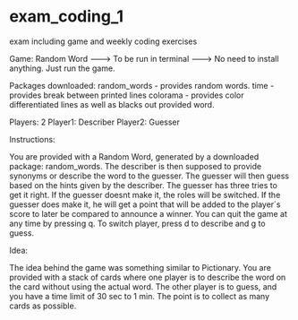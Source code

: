 # exam_coding_1
exam including game and weekly coding exercises

Game: Random Word
---> To be run in terminal
---> No need to install anything. Just run the game. 

Packages downloaded:
random_words - provides random words.
time - provides break between printed lines
colorama - provides color differentiated lines as well as blacks out provided word. 

Players: 2
Player1: Describer
Player2: Guesser

Instructions: 

You are provided with a Random Word, generated by a downloaded package: random_words. 
The describer is then supposed to provide synonyms or describe the word to the guesser.
The guesser will then guess based on the hints given by the describer. 
The guesser has three tries to get it right. 
If the guesser doesnt make it, the roles will be switched.
If the guesser does make it, he will get a point that will be added to the player´s score to later be compared to announce a winner. 
You can quit the game at any time by pressing q. 
To switch player, press d to describe and g to guess. 

Idea:

The idea behind the game was something similar to Pictionary. You are provided with a stack of cards where one player is to describe the word on the card without using the actual word. The other player is to guess, and you have a time limit of 30 sec to 1 min. The point is to collect as many cards as possible. 
